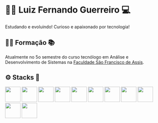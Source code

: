 # 👨‍💻 Luiz Fernando Guerreiro 💻

Estudando e evoluindo! Curioso e apaixonado por tecnologia!


## 👨‍🎓 Formação 📚

Atualmente no 5o semestre do curso tecnólogo em Análise e Desenvolvimento de Sistemas na [Faculdade São Francisco de Assis](https://www.saofranciscodeassis.edu.br/graduacao-ead/analise-e-desenvolvimento-de-sistemas-ead/). 

## ⚙️ Stacks 🔧

<div>
<img width=50em src="https://cdn.jsdelivr.net/gh/devicons/devicon@latest/icons/html5/html5-original.svg"/>
 <img width=50em src="https://cdn.jsdelivr.net/gh/devicons/devicon@latest/icons/css3/css3-original.svg"/>
<img width=50em src="https://cdn.jsdelivr.net/gh/devicons/devicon@latest/icons/javascript/javascript-original.svg" />          
<img width=50em src="https://cdn.jsdelivr.net/gh/devicons/devicon@latest/icons/typescript/typescript-original.svg" />          
<img width=50em src="https://cdn.jsdelivr.net/gh/devicons/devicon@latest/icons/react/react-original.svg" />          
<img width=50em src="https://cdn.jsdelivr.net/gh/devicons/devicon@latest/icons/nodejs/nodejs-original.svg" />          
<img width=50em src="https://cdn.jsdelivr.net/gh/devicons/devicon@latest/icons/java/java-original.svg" />          
<img width=50em src="https://cdn.jsdelivr.net/gh/devicons/devicon@latest/icons/linux/linux-original.svg" />          
<img width=50em src="https://cdn.jsdelivr.net/gh/devicons/devicon@latest/icons/json/json-original.svg" />          
<img width=50em src="https://cdn.jsdelivr.net/gh/devicons/devicon@latest/icons/git/git-original.svg"/>
<img width=50em src="https://cdn.jsdelivr.net/gh/devicons/devicon@latest/icons/postgresql/postgresql-original.svg" />          
                 
</div>
